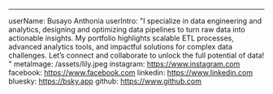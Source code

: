---

userName: Busayo Anthonia
userIntro: "I specialize in data engineering and analytics, designing and
optimizing data pipelines to turn raw data into actionable insights. My
portfolio highlights scalable ETL processes, advanced analytics tools, and
impactful solutions for complex data challenges. Let’s connect and collaborate
to unlock the full potential of data! "
metaImage: /assets/lily.jpeg
instagram: https://www.instagram.com
facebook: https://www.facebook.com
linkedin: https://www.linkedin.com
bluesky: https://bsky.app
github: https://www.github.com
